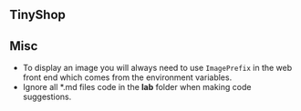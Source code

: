 ## TinyShop

<!-- Add Instructions here -->

## Misc
- To display an image you will always need to use `ImagePrefix` in the web front end which comes from the environment variables. 
- Ignore all *.md files code in the **lab** folder when making code suggestions.